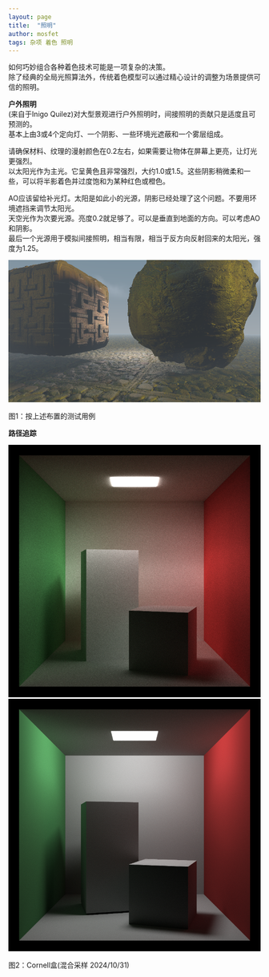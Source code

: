 ```yaml
---
layout: page
title:  "照明"
author: mosfet
tags: 杂项 着色 照明
---
```

如何巧妙组合各种着色技术可能是一项复杂的决策。  
除了经典的全局光照算法外，传统着色模型可以通过精心设计的调整为场景提供可信的照明。  

**户外照明**  
(来自于Inigo Quilez)对大型景观进行户外照明时，间接照明的贡献只是适度且可预测的。  
基本上由3或4个定向灯、一个阴影、一些环境光遮蔽和一个雾层组成。  

请确保材料、纹理的漫射颜色在0.2左右，如果需要让物体在屏幕上更亮，让灯光更强烈。  
以太阳光作为主光。它呈黄色且非常强烈，大约1.0或1.5。这些阴影稍微柔和一些，可以将半影着色并过度饱和为某种红色或橙色。  

AO应该留给补光灯。太阳是如此小的光源，阴影已经处理了这个问题。不要用环境遮挡来调节太阳光。  
天空光作为次要光源。亮度0.2就足够了。可以是垂直到地面的方向。可以考虑AO和阴影。  
最后一个光源用于模拟间接照明，相当有限，相当于反方向反射回来的太阳光，强度为1.25。  
<div class="x gr txac">
  <div class="x la flex mg0">
    <div class="x la item6-lg item12 pd0">
      <img src="/assets/i/3-1.png">
    </div>
  </div>
  <p>图1：按上述布置的测试用例</p>
</div>

**路径追踪**  
<div class="x gr txac">
  <div class="x la flex mg0">
    <div class="x la item6-lg item12 pd0">
      <img src="/assets/i/3-2.png">
    </div>
    <div class="x la item6-lg item12 pd0">
      <img src="/assets/i/3-3.png">
    </div>
  </div>
  <p>图2：Cornell盒(混合采样 2024/10/31)</p>
</div>